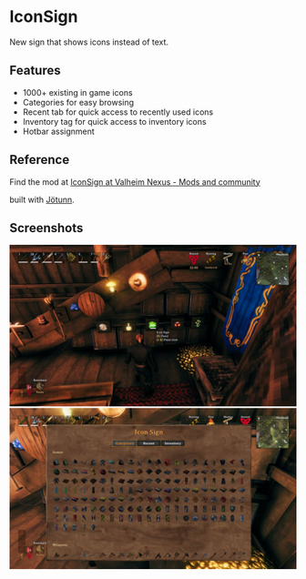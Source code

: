 # IconSign

New sign that shows icons instead of text.

## Features

- 1000+ existing in game icons
- Categories for easy browsing
- Recent tab for quick access to recently used icons
- Inventory tag for quick access to inventory icons
- Hotbar assignment

## Reference

Find the mod at [IconSign at Valheim Nexus - Mods and community](https://www.nexusmods.com/valheim/mods/2891)

built with [Jötunn](https://github.com/Valheim-Modding/Jotunn).  

## Screenshots

![improved storage with icon signs](./IconSign/Docs/IconSign-used-to-visually-improve-storage.jpg)
![categories for browsing](./IconSign/Docs/IconSign-categories-for-browsing.jpg)




